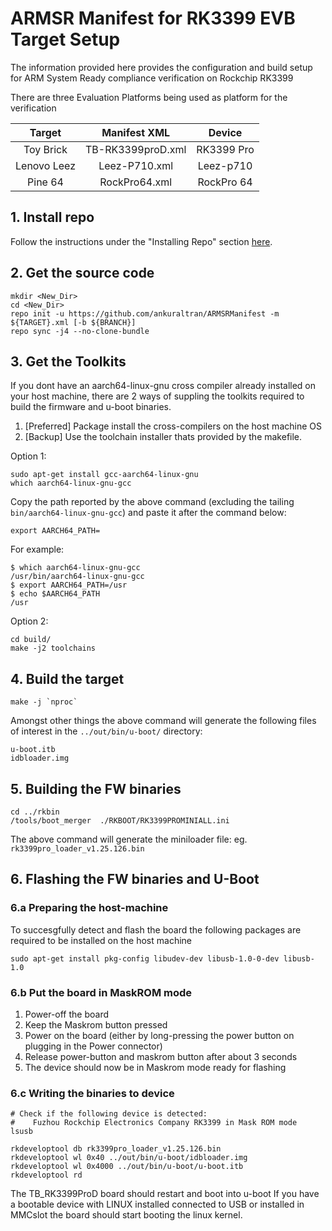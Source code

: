 # ARMSR Manifest for RK3399 EVB Target Setup

The information provided here provides the configuration and build setup for ARM System Ready compliance verification on Rockchip RK3399

There are three Evaluation Platforms being used as platform for the verification

| Target  | Manifest XML  | Device |
| :------------: |:---------------:| :-----:|
| Toy Brick      | TB-RK3399proD.xml | RK3399 Pro |
| Lenovo Leez     | Leez-P710.xml        |  Leez-p710 |
| Pine 64 | RockPro64.xml |    RockPro 64 |


## 1. Install repo
Follow the instructions under the "Installing Repo" section
[here](https://source.android.com/source/downloading.html).

## 2. Get the source code
```
mkdir <New_Dir>
cd <New_Dir>
repo init -u https://github.com/ankuraltran/ARMSRManifest -m ${TARGET}.xml [-b ${BRANCH}]
repo sync -j4 --no-clone-bundle
```

## 3. Get the Toolkits 
If you dont have an aarch64-linux-gnu cross compiler already installed on your host machine, there are 2 ways of suppling the toolkits required to build the firmware and u-boot binaries. 

1. [Preferred] Package install the cross-compilers on the host machine OS
2. [Backup] Use the toolchain installer thats provided by the makefile.

Option 1: 

```
sudo apt-get install gcc-aarch64-linux-gnu
which aarch64-linux-gnu-gcc
```
Copy the path reported by the above command (excluding the tailing `bin/aarch64-linux-gnu-gcc`) and paste it after the command below:

```
export AARCH64_PATH=
```
For example: 

```
$ which aarch64-linux-gnu-gcc 
/usr/bin/aarch64-linux-gnu-gcc
$ export AARCH64_PATH=/usr
$ echo $AARCH64_PATH
/usr
```

Option 2: 

```
cd build/
make -j2 toolchains
```

## 4. Build the target
```
make -j `nproc`
```
Amongst other things the above command will generate the following files of interest in the `../out/bin/u-boot/` directory:

```
u-boot.itb
idbloader.img
```

## 5. Building the FW binaries
```
cd ../rkbin
/tools/boot_merger  ./RKBOOT/RK3399PROMINIALL.ini
```
The above command will generate the miniloader file: eg. `rk3399pro_loader_v1.25.126.bin`

## 6. Flashing the FW binaries and U-Boot

### 6.a Preparing the host-machine
To succesgfully detect and flash the board the following packages are required to be installed on the host machine

```
sudo apt-get install pkg-config libudev-dev libusb-1.0-0-dev libusb-1.0 
```


### 6.b Put the board in MaskROM mode 
1. Power-off the board
2. Keep the Maskrom button pressed
3. Power on the board (either by long-pressing the power button on plugging in the Power connector)
4. Release power-button and maskrom button after about 3 seconds
5. The device should now be in Maskrom mode ready for flashing


### 6.c Writing the binaries to device 
```
# Check if the following device is detected:
#    Fuzhou Rockchip Electronics Company RK3399 in Mask ROM mode
lsusb 

rkdeveloptool db rk3399pro_loader_v1.25.126.bin
rkdeveloptool wl 0x40 ../out/bin/u-boot/idbloader.img
rkdeveloptool wl 0x4000 ../out/bin/u-boot/u-boot.itb
rkdeveloptool rd
```

The TB_RK3399ProD board should restart and boot into u-boot
If you have a bootable device with LINUX installed connected to USB or installed in MMCslot the board should start booting the linux kernel.
 


